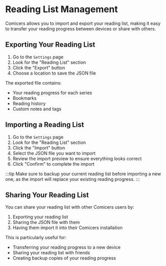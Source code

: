# Reading List Management

Comicers allows you to import and export your reading list, making it easy to transfer your reading progress between devices or share with others.

## Exporting Your Reading List

1. Go to the `Settings` page
2. Look for the "Reading List" section
3. Click the "Export" button
4. Choose a location to save the JSON file

The exported file contains:
- Your reading progress for each series
- Bookmarks
- Reading history
- Custom notes and tags

## Importing a Reading List

1. Go to the `Settings` page
2. Look for the "Reading List" section
3. Click the "Import" button
4. Select the JSON file you want to import
5. Review the import preview to ensure everything looks correct
6. Click "Confirm" to complete the import

:::tip
Make sure to backup your current reading list before importing a new one, as the import will replace your existing reading progress.
:::

## Sharing Your Reading List

You can share your reading list with other Comicers users by:
1. Exporting your reading list
2. Sharing the JSON file with them
3. Having them import it into their Comicers installation

This is particularly useful for:
- Transferring your reading progress to a new device
- Sharing your reading list with friends
- Creating backup copies of your reading progress 